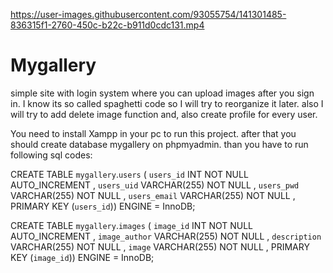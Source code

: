 

https://user-images.githubusercontent.com/93055754/141301485-836315f1-2760-450c-b22c-b911d0cdc131.mp4

# Mygallery
simple site with login system where you can upload images after you sign in.
I know its so called spaghetti code so I will try to reorganize it later. also I will try to add delete image function and, also create profile for every user.

You need to install Xampp in your pc to run this project. after that you should create database mygallery on phpmyadmin.
than you have to run following sql codes:

CREATE TABLE `mygallery`.`users` ( `users_id` INT NOT NULL AUTO_INCREMENT , `users_uid` VARCHAR(255) NOT NULL , `users_pwd` VARCHAR(255) NOT NULL , `users_email` VARCHAR(255) NOT NULL , PRIMARY KEY (`users_id`)) ENGINE = InnoDB;

CREATE TABLE `mygallery`.`images` ( `image_id` INT NOT NULL AUTO_INCREMENT , `image_author` VARCHAR(255) NOT NULL , `description` VARCHAR(255) NOT NULL , `image` VARCHAR(255) NOT NULL , PRIMARY KEY (`image_id`)) ENGINE = InnoDB;



